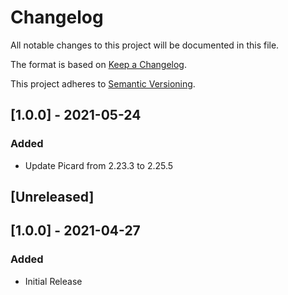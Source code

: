 # Changelog

All notable changes to this project will be documented in this file.


The format is based on [Keep a Changelog](https://keepachangelog.com/en/1.0.0/).

This project adheres to [Semantic Versioning](https://semver.org/spec/v2.0.0.html).

## [1.0.0] - 2021-05-24
### Added
- Update Picard from 2.23.3 to 2.25.5

## [Unreleased]

## [1.0.0] - 2021-04-27
### Added
- Initial Release

